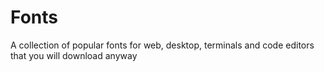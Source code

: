 # Fonts

A collection of popular fonts for web, desktop, terminals and code editors that you will download anyway
